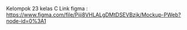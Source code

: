 Kelompok 23 kelas C
Link figma : https://www.figma.com/file/Piji8VHLALgDMtDSEVBzjk/Mockup-PWeb?node-id=0%3A1
